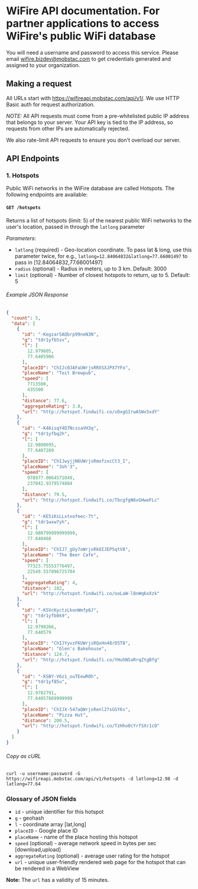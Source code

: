 # WiFire API documentation. For partner applications to access WiFire's public WiFi database

You will need a username and password to access this service. Please email wifire.bizdev@mobstac.com to get credentials generated and assigned to your organization.

## Making a request

All URLs start with https://wifireapi.mobstac.com/api/v1/. We use HTTP Basic auth for request authorization.

*NOTE:* All API requests must come from a pre-whitelisted public IP address that belongs to your server. Your API key is tied to the IP address, so requests from other IPs are automatically rejected.

We also rate-limit API requests to ensure you don't overload our server.

## API Endpoints

### 1. Hotspots

Public WiFi networks in the WiFire database are called Hotspots. The following endpoints are available:

#### `GET /hotspots`

Returns a list of hotspots (limit: 5) of the nearest public WiFi networks to the user's location, passed in through the `latlong` parameter

_Parameters_:

* `latlong` (required) - Geo-location coordinate. To pass lat & long, use this parameter twice, for e.g., `latlong=12.84064832&latlong=77.66001497` to pass in [12.84064832,77.66001497]
* `radius` (optional) - Radius in meters, up to 3 km. Default: 3000
* `limit` (optional) - Number of closest hotspots to return, up to 5. Default: 5

###### Example JSON Response
```json
{
  "count": 5,
  "data": [
    {
      "id": "-Kegzar5AQbrp99neN3N",
      "g": "tdr1yfb5sv",
      "l": [
        12.979605,
        77.6405906
      ],
      "placeID": "ChIJc0JAFaUWrjsRRXSXJPX7YFo",
      "placeName": "Toit Brewpub",
      "speed": [
        7713500,
        435500
      ],
      "distance": 77.6,
      "aggregateRating": 3.8,
      "url": "http://hotspot.findwifi.co/vDxgGIrwASWx5xdY"
    },
    {
      "id": "-K46isqY4D7NcssaVH3q",
      "g": "tdr1yfbq2h",
      "l": [
        12.9800695,
        77.6407289
      ],
      "placeID": "ChIJwyjjN6UWrjsRmofzxcCt3_I",
      "placeName": "3oh'3",
      "speed": [
        978977.0064571049,
        237842.9379574884
      ],
      "distance": 79.5,
      "url": "http://hotspot.findwifi.co/TbcgfgN6vGHweFLc"
    },
    {
      "id": "-KE5iKsLLxtxofeec-7t",
      "g": "tdr1wxw7yh",
      "l": [
        12.980799999999999,
        77.640468
      ],
      "placeID": "ChIJ7_gUy7oWrjsRkOIJEP5qtV8",
      "placeName": "The Beer Cafe",
      "speed": [
        77323.75553776497,
        22549.557096725704
      ],
      "aggregateRating": 4,
      "distance": 102,
      "url": "http://hotspot.findwifi.co/ooLaW-l8nWq6xXzk"
    },
    {
      "id": "-KSVcKyctzLkonWmfp6J",
      "g": "tdr1yfb0k9",
      "l": [
        12.9790266,
        77.640579
      ],
      "placeID": "ChIJYyvzFKUWrjsRQxHn48rD5T8",
      "placeName": "Glen's Bakehouse",
      "distance": 124.7,
      "url": "http://hotspot.findwifi.co/YHuhN5aRrqZtgBfg"
    },
    {
      "id": "-KSBY-V6z1_ouTEewROh",
      "g": "tdr1yf85u",
      "l": [
        12.9782791,
        77.64057869999999
      ],
      "placeID": "ChIJX-547aQWrjsRenl27sGSY6s",
      "placeName": "Pizza Hut",
      "distance": 200.5,
      "url": "http://hotspot.findwifi.co/TzHho0cYrfSXr1cO"
    }
  ]
}
```

###### Copy as cURL

``` shell
curl -u username:password -G https://wifireapi.mobstac.com/api/v1/hotspots -d latlong=12.98 -d latlong=77.64
```

### Glossary of JSON fields

- `id` - unique identifier for this hotspot
- `g` - geohash
- `l` - coordinate array [lat,long]
- `placeID` - Google place ID
- `placeName` - name of the place hosting this hotspot
- `speed` (optional) - average network speed in bytes per sec [download,upload]
- `aggregateRating` (optional) - average user rating for the hotspot
- `url` - unique user-friendly rendered web page for the hotspot that can be rendered in a WebView

**Note:** The `url` has a validity of 15 minutes.
